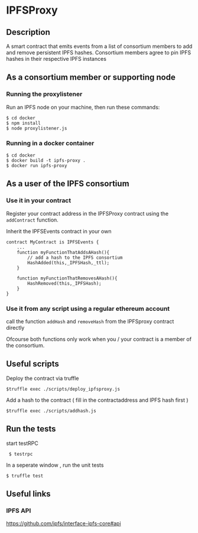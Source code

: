 # IPFSProxy

## Description

A smart contract that emits events from a list of consortium members to add and remove persistent IPFS hashes.
Consortium members agree to pin IPFS hashes in their respective IPFS instances


## As a consortium member or supporting node

### Running the proxylistener

Run an IPFS node on your machine, then run these commands:

```
$ cd docker
$ npm install
$ node proxylistener.js

```

### Running in a docker container

```
$ cd docker 
$ docker build -t ipfs-proxy .
$ docker run ipfs-proxy
```

## As a user of the IPFS consortium 

### Use it in your contract

Register your contract address in the IPFSProxy contract using the ```addContract``` function.

Inherit the IPFSEvents contract in your own

```
contract MyContract is IPFSEvents {
	...
	function myFunctionThatAddsAHash(){
		// add a hash to the IPFS consortium
		HashAdded(this,_IPFSHash,_ttl);
	}

	function myFunctionThatRemovesAHash(){
		HashRemoved(this,_IPFSHash);
	}
}
```

### Use it from any script using a regular ethereum account

call the function ```addHash``` and ```removeHash``` from the IPFSproxy contract directly

Ofcourse both functions only work when you / your contract is a member of the consortium.


## Useful scripts

Deploy the contract via truffle

``` $truffle exec ./scripts/deploy_ipfsproxy.js ```

Add a hash to the contract ( fill in the contractaddress and IPFS hash first )

``` $truffle exec ./scripts/addhash.js ```


## Run the tests

start testRPC

``` $ testrpc```

In a seperate window , run the unit tests

``` $ truffle test ```

## Useful links

### IPFS API

https://github.com/ipfs/interface-ipfs-core#api





